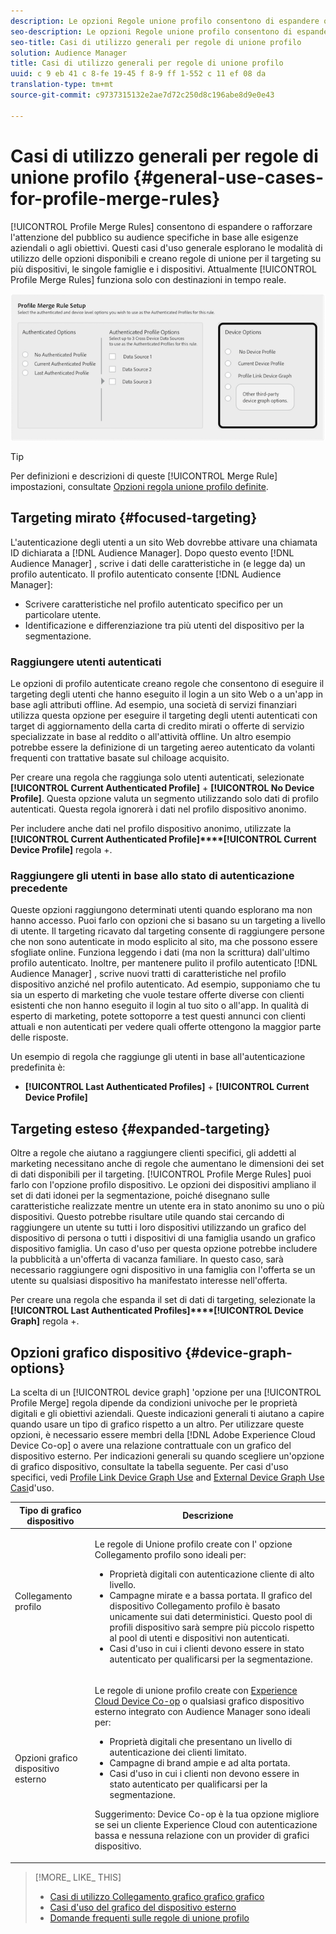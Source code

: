 ```yaml
---
description: Le opzioni Regole unione profilo consentono di espandere o rafforzare l'attenzione dell'audience su audience specifiche in base alle esigenze aziendali o agli obiettivi. Questi casi d'uso generale esplorano le modalità di utilizzo delle opzioni disponibili e creano regole di unione per il targeting su più dispositivi, le singole famiglie e i dispositivi. Al momento, le regole di unione profilo funzionano solo con destinazioni in tempo reale.
seo-description: Le opzioni Regole unione profilo consentono di espandere o rafforzare l'attenzione dell'audience su audience specifiche in base alle esigenze aziendali o agli obiettivi. Questi casi d'uso generale esplorano le modalità di utilizzo delle opzioni disponibili e creano regole di unione per il targeting su più dispositivi, le singole famiglie e i dispositivi. Al momento, le regole di unione profilo funzionano solo con destinazioni in tempo reale.
seo-title: Casi di utilizzo generali per regole di unione profilo
solution: Audience Manager
title: Casi di utilizzo generali per regole di unione profilo
uuid: c 9 eb 41 c 8-fe 19-45 f 8-9 ff 1-552 c 11 ef 08 da
translation-type: tm+mt
source-git-commit: c9737315132e2ae7d72c250d8c196abe8d9e0e43

---
```



# Casi di utilizzo generali per regole di unione profilo {#general-use-cases-for-profile-merge-rules}

[!UICONTROL Profile Merge Rules] consentono di espandere o rafforzare l&#39;attenzione del pubblico su audience specifiche in base alle esigenze aziendali o agli obiettivi. Questi casi d&#39;uso generale esplorano le modalità di utilizzo delle opzioni disponibili e creano regole di unione per il targeting su più dispositivi, le singole famiglie e i dispositivi. Attualmente [!UICONTROL Profile Merge Rules] funziona solo con destinazioni in tempo reale.

![](assets/merge-rules-options.png)

>[!TIP]
>
>Per definizioni e descrizioni di queste [!UICONTROL Merge Rule] impostazioni, consultate [Opzioni regola unione profilo definite](../../features/profile-merge-rules/merge-rule-definitions.md).

## Targeting mirato {#focused-targeting}

L&#39;autenticazione degli utenti a un sito Web dovrebbe attivare una chiamata ID dichiarata a [!DNL Audience Manager]. Dopo questo evento [!DNL Audience Manager] , scrive i dati delle caratteristiche in (e legge da) un profilo autenticato. Il profilo autenticato consente [!DNL Audience Manager]:

* Scrivere caratteristiche nel profilo autenticato specifico per un particolare utente.
* Identificazione e differenziazione tra più utenti del dispositivo per la segmentazione.

### Raggiungere utenti autenticati

Le opzioni di profilo autenticate creano regole che consentono di eseguire il targeting degli utenti che hanno eseguito il login a un sito Web o a un&#39;app in base agli attributi offline. Ad esempio, una società di servizi finanziari utilizza questa opzione per eseguire il targeting degli utenti autenticati con target di aggiornamento della carta di credito mirati o offerte di servizio specializzate in base al reddito o all&#39;attività offline. Un altro esempio potrebbe essere la definizione di un targeting aereo autenticato da volanti frequenti con trattative basate sul chiloage acquisito.

Per creare una regola che raggiunga solo utenti autenticati, selezionate **[!UICONTROL Current Authenticated Profile]** + **[!UICONTROL No Device Profile]**. Questa opzione valuta un segmento utilizzando solo dati di profilo autenticati. Questa regola ignorerà i dati nel profilo dispositivo anonimo.

Per includere anche dati nel profilo dispositivo anonimo, utilizzate la **[!UICONTROL Current Authenticated Profile]****[!UICONTROL Current Device Profile]** regola +.

### Raggiungere gli utenti in base allo stato di autenticazione precedente

Queste opzioni raggiungono determinati utenti quando esplorano ma non hanno accesso. Puoi farlo con opzioni che si basano su un targeting a livello di utente. Il targeting ricavato dal targeting consente di raggiungere persone che non sono autenticate in modo esplicito al sito, ma che possono essere sfogliate online. Funziona leggendo i dati (ma non la scrittura) dall&#39;ultimo profilo autenticato. Inoltre, per mantenere pulito il profilo autenticato [!DNL Audience Manager] , scrive nuovi tratti di caratteristiche nel profilo dispositivo anziché nel profilo autenticato. Ad esempio, supponiamo che tu sia un esperto di marketing che vuole testare offerte diverse con clienti esistenti che non hanno eseguito il login al tuo sito o all&#39;app. In qualità di esperto di marketing, potete sottoporre a test questi annunci con clienti attuali e non autenticati per vedere quali offerte ottengono la maggior parte delle risposte.

Un esempio di regola che raggiunge gli utenti in base all&#39;autenticazione predefinita è:

* **[!UICONTROL Last Authenticated Profiles]** + **[!UICONTROL Current Device Profile]**

## Targeting esteso {#expanded-targeting}

Oltre a regole che aiutano a raggiungere clienti specifici, gli addetti al marketing necessitano anche di regole che aumentano le dimensioni dei set di dati disponibili per il targeting. [!UICONTROL Profile Merge Rules] puoi farlo con l&#39;opzione profilo dispositivo. Le opzioni dei dispositivi ampliano il set di dati idonei per la segmentazione, poiché disegnano sulle caratteristiche realizzate mentre un utente era in stato anonimo su uno o più dispositivi. Questo potrebbe risultare utile quando stai cercando di raggiungere un utente su tutti i loro dispositivi utilizzando un grafico del dispositivo di persona o tutti i dispositivi di una famiglia usando un grafico dispositivo famiglia. Un caso d&#39;uso per questa opzione potrebbe includere la pubblicità a un&#39;offerta di vacanza familiare. In questo caso, sarà necessario raggiungere ogni dispositivo in una famiglia con l&#39;offerta se un utente su qualsiasi dispositivo ha manifestato interesse nell&#39;offerta.

Per creare una regola che espanda il set di dati di targeting, selezionate la **[!UICONTROL Last Authenticated Profiles]****[!UICONTROL Device Graph]** regola +.

<!-- 

<p>Rules that use the device graph option extend your data set even further. With the device graph option, <span class="keyword"> Audience Manager</span> relies on the device profiles aggregated from the last 3 devices that a visitor used for authentication to your site. The device graph rules include: </p> 
<p> 
 <ul id="ul_3008B6AF16EC408F98EC4088111281FB"> 
  <li id="li_FA2087F1ED454CD0B9E09656B79ED23B"> <b><span class="uicontrol"> Current Authenticated Profiles</span></b> + <b><span class="uicontrol"> Profile Merge Device Graph</span></b> or a Co-op device graph option </li> 
  <li id="li_001A8DB517CB4EE394DBD530F2080FD5"> <b><span class="uicontrol"> Last Authenticated Profiles</span></b> + <b><span class="uicontrol"> Profile Merge Device Graph</span></b> or a Co-op device graph option </li> 
 </ul> </p> 
<p> 
 <note type="tip">
  Create a simple rule with 
  <b><span class="uicontrol"> No Authenticated Profile</span></b> + 
  <b><span class="uicontrol"> Current Device Profile</span></b> when you're still developing a strategy and are unsure about which options to choose or if your site doesn't use authentication. 
 </note> </p>

 -->

## Opzioni grafico dispositivo {#device-graph-options}

La scelta di un [!UICONTROL device graph] &#39;opzione per una [!UICONTROL Profile Merge] regola dipende da condizioni univoche per le proprietà digitali e gli obiettivi aziendali. Queste indicazioni generali ti aiutano a capire quando usare un tipo di grafico rispetto a un altro. Per utilizzare queste opzioni, è necessario essere membri della [!DNL Adobe Experience Cloud Device Co-op] o avere una relazione contrattuale con un grafico del dispositivo esterno. Per indicazioni generali su quando scegliere un&#39;opzione di grafico dispositivo, consultate la tabella seguente. Per casi d&#39;uso specifici, vedi [Profile Link Device Graph Use](../../features/profile-merge-rules/profile-link-use-case.md) and [External Device Graph Use Casi](../../features/profile-merge-rules/external-graph-use-cases.md)d&#39;uso.

<table id="table_66D9152D4FF040A186003272D456625D"> 
 <thead> 
  <tr> 
   <th colname="col1" class="entry"> Tipo di grafico dispositivo </th> 
   <th colname="col2" class="entry"> Descrizione </th> 
  </tr>
 </thead>
 <tbody> 
  <tr> 
   <td colname="col1"> <p><span class="wintitle"> Collegamento profilo</span> </p> </td> 
   <td colname="col2"> <p><span class="wintitle"> Le regole di Unione</span> profilo create con l' <span class="wintitle"> opzione Collegamento</span> profilo sono ideali per: </p> <p> 
     <ul id="ul_FF44FA894BB2448887C8EDA9C8407EF9"> 
      <li id="li_E22505210C664FE6A9AA7C61244B36DA">Proprietà digitali con autenticazione cliente di alto livello. </li> 
      <li id="li_BE7112EE611E4DEB95B5C0A2852BFA97">Campagne mirate e a bassa portata. Il grafico <span class="wintitle"> del dispositivo Collegamento</span> profilo è basato unicamente sui dati deterministici. Questo pool di profili dispositivo sarà sempre più piccolo rispetto al pool di utenti e dispositivi non autenticati. </li> 
      <li id="li_5FD9E936A72A4EFE80E694FA2E08E385">Casi d'uso in cui i clienti devono essere in stato autenticato per qualificarsi per la segmentazione. </li> 
     </ul> </p> </td> 
  </tr> 
  <tr> 
   <td colname="col1"> <p>Opzioni grafico dispositivo esterno </p> </td> 
   <td colname="col2"> <p><span class="wintitle"> Le regole di unione</span> profilo create con <a href="https://marketing.adobe.com/resources/help/en_US/mcdc/" format="https" scope="external"> Experience Cloud Device Co-op</a> o qualsiasi grafico dispositivo esterno integrato con <span class="keyword"> Audience Manager</span> sono ideali per: </p> <p> 
     <ul id="ul_D76D773988604A619FA4A3BF37F910F0"> 
      <li id="li_969A0755A9E34CBEB2F7331C137B9A26">Proprietà digitali che presentano un livello di autenticazione dei clienti limitato. </li> 
      <li id="li_AC78C8B4AD5340FFAC44FE851096C6A6">Campagne di brand ampie e ad alta portata. </li> 
      <li id="li_14AEC54CE34440889A3A36324EC6F497">Casi d'uso in cui i clienti non devono essere in stato autenticato per qualificarsi per la segmentazione. </li> 
     </ul> </p> <p> <p>Suggerimento: <span class="keyword"> Device Co-op</span> è la tua opzione migliore se sei un cliente <span class="keyword"> Experience Cloud</span> con autenticazione bassa e nessuna relazione con un provider di grafici dispositivo. </p> </p> </td> 
  </tr> 
 </tbody> 
</table>

>[!MORE_ LIKE_ THIS]
>
>* [Casi di utilizzo Collegamento grafico grafico grafico](../../features/profile-merge-rules/profile-link-use-case.md)
>* [Casi d&#39;uso del grafico del dispositivo esterno](../../features/profile-merge-rules/external-graph-use-cases.md)
>* [Domande frequenti sulle regole di unione profilo](../../faq/faq-profile-merge.md)

